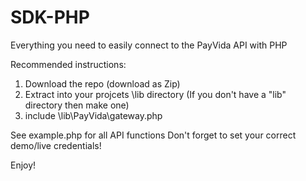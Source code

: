 # SDK-PHP
Everything you need to easily connect to the PayVida API with PHP


Recommended instructions: 

1. Download the repo (download as Zip)
2. Extract into your projcets \lib directory (If you don't have a "lib" directory then make one)
3. include \lib\PayVida\gateway.php  

See example.php for all API functions
Don't forget to set your correct demo/live credentials!


Enjoy!
